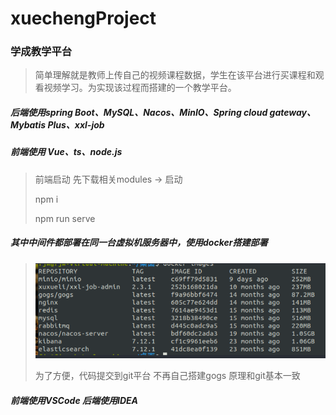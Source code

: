 # xuechengProject

### 学成教学平台

> 简单理解就是教师上传自己的视频课程数据，学生在该平台进行买课程和观看视频学习。为实现该过程而搭建的一个教学平台。

##### 后端使用spring Boot、MySQL、Nacos、MinIO、Spring cloud gateway、Mybatis Plus、xxl-job

##### 前端使用 Vue、ts、node.js

> 前端启动 先下载相关modules -> 启动
> 
> npm i
> 
> npm run serve

##### 其中中间件都部署在同一台虚拟机服务器中，使用docker搭建部署

> ![虚拟机中间件.png](./虚拟机中间件.png)
> 
> 为了方便，代码提交到git平台 不再自己搭建gogs 原理和git基本一致

##### 前端使用VSCode 后端使用IDEA
